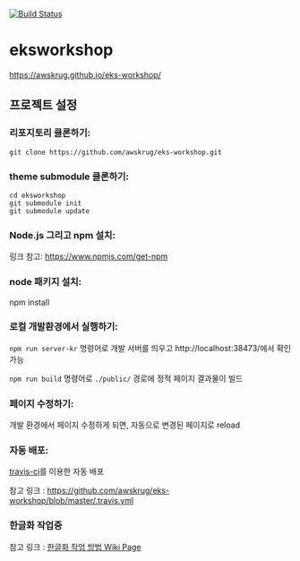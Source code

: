 [![Build Status](https://travis-ci.org/awskrug/eks-workshop.svg?branch=master)](https://travis-ci.org/awskrug/eks-workshop)

# eksworkshop
https://awskrug.github.io/eks-workshop/

## 프로젝트 설정
### 리포지토리 클론하기:
```
git clone https://github.com/awskrug/eks-workshop.git
```

### theme submodule 클론하기:
```
cd eksworkshop
git submodule init
git submodule update
```

### Node.js 그리고 npm 설치:
링크 참고: https://www.npmjs.com/get-npm

### node 패키지 설치:
npm install

### 로컬 개발환경에서 실행하기:
`npm run server-kr` 명령어로 개발 서버를 띄우고 http://localhost:38473/에서 확인 가능

`npm run build` 명령어로 `./public/` 경로에 정적 페이지 결과물이 빌드

### 페이지 수정하기:
개발 환경에서 페이지 수정하게 되면, 자동으로 변경된 페이지로 reload

### 자동 배포:
[travis-ci](https://travis-ci.org/awskrug/eks-workshop)를 이용한 자동 배포

참고 링크 : https://github.com/awskrug/eks-workshop/blob/master/.travis.yml


### 한글화 작업중
참고 링크 : [한글화 작업 방법 Wiki Page](https://github.com/awskrug/eks-workshop/wiki/%ED%95%9C%EA%B8%80%ED%99%94-%EC%9E%91%EC%97%85-%EB%B0%A9%EB%B2%95)
